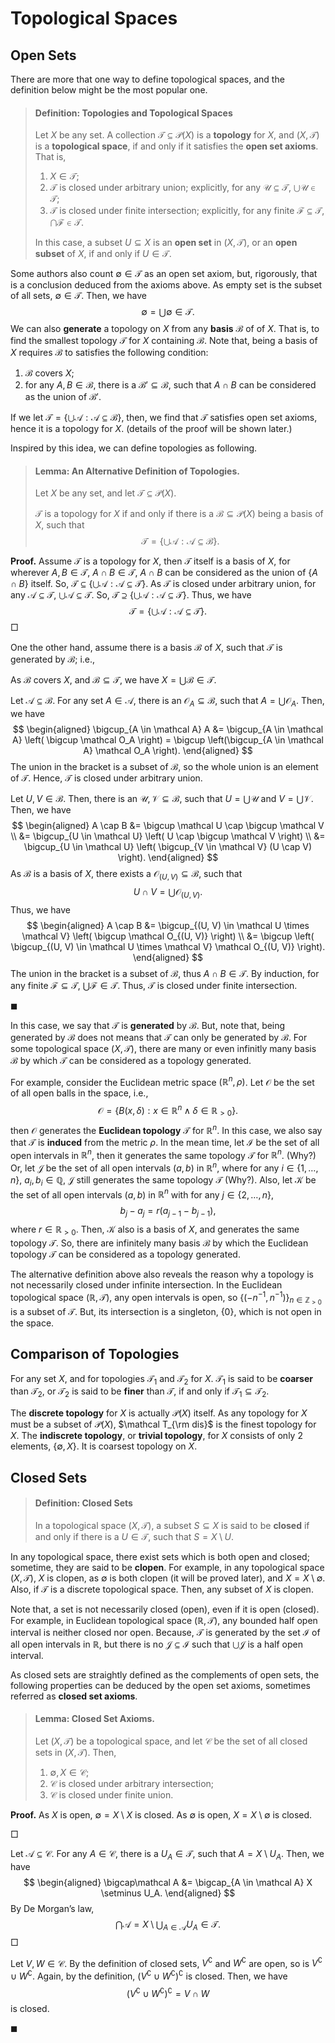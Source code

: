# Topological Spaces

## Open Sets

There are more that one way to define topological spaces, and the definition below might be the most popular one.

> #### Definition: Topologies and Topological Spaces
>
> Let $X$ be any set. A collection $\mathcal T \subseteq \mathcal P(X)$ is a **topology** for $X$, and $(X, \mathcal T)$ is a **topological space**, if and only if it satisfies the **open set axioms**. That is,
>
> 1. $X \in \mathcal T$;
> 2. $\mathcal T$ is closed under arbitrary union; explicitly, for any $\mathcal U \subseteq \mathcal T$, $\bigcup \mathcal U \in \mathcal T$;
> 3. $\mathcal T$ is closed under finite intersection; explicitly, for any finite $\mathcal F \subseteq \mathcal T$, $\bigcap \mathcal F \in \mathcal T$.
>
> In this case, a subset $U \subseteq X$ is an **open set** in $(X, \mathcal T)$, or an **open subset** of $X$, if and only if $U \in \mathcal T$.

Some authors also count $\emptyset \in \mathcal T$ as an open set axiom, but, rigorously, that is a conclusion deduced from the axioms above. As empty set is the subset of all sets, $\emptyset \in \mathcal T$. Then, we have
$$
\emptyset = \bigcup \emptyset \in \mathcal T.
$$
We can also **generate** a topology on $X$ from any **basis** $\mathcal B$ of of $X$. That is, to find the smallest topology $\mathcal T$ for $X$ containing $\mathcal B$. Note that, being a basis of $X$ requires $\mathcal B$ to satisfies the following condition:

1. $\mathcal B$ covers $X$;
2. for any $A, B \in \mathcal B$, there is a $\mathcal B' \subseteq \mathcal B$, such that $A \cap B$ can be considered as the union of $\mathcal B'$.

If we let $\mathcal T = \left\{\bigcup \mathcal A : \mathcal A \subseteq \mathcal B\right\}$, then, we find that $\mathcal T$ satisfies open set axioms, hence it is a topology for $X$. (details of the proof will be shown later.)

Inspired by this idea, we can define topologies as following.

> #### Lemma: An Alternative Definition of Topologies.
>
> Let $X$ be any set, and let $\mathcal T \subseteq \mathcal P(X)$.
>
> $\mathcal T$ is a topology for $X$ if and only if there is a $\mathcal B \subseteq \mathcal P(X)$ being a basis of $X$, such that
> $$
> \mathcal T = \left\{ \bigcup \mathcal A : \mathcal A \subseteq \mathcal B \right\}.
> $$

**Proof.** Assume $\mathcal T$ is a topology for $X$, then $\mathcal T$ itself is a basis of $X$, for wherever $A, B \in \mathcal T$, $A \cap B \in \mathcal T$, $A \cap B$ can be considered as the union of $\{A \cap B\}$ itself. So, $\mathcal T \subseteq \left\{ \bigcup \mathcal A : \mathcal A \subseteq \mathcal T \right\}$. As $\mathcal T$ is closed under arbitrary union, for any $\mathcal A \subseteq \mathcal T$, $\bigcup \mathcal A \subseteq \mathcal T$. So, $\mathcal T \supseteq \left\{ \bigcup \mathcal A: \mathcal A \subseteq \mathcal T \right\}$. Thus, we have
$$
\mathcal T = \left\{ \bigcup \mathcal A: \mathcal A \subseteq \mathcal T \right\}.
$$
$\Box$

One the other hand, assume there is a basis $\mathcal B$ of $X$, such that $\mathcal T$ is generated by $\mathcal B$; i.e.,

As $\mathcal B$ covers $X$, and $\mathcal B \subseteq \mathcal T$, we have $X = \bigcup \mathcal B \in \mathcal T$.

Let $\mathcal A \subseteq \mathcal B$. For any set $A \in \mathcal A$, there is an $\mathcal O_A \subseteq \mathcal B$, such that $A = \bigcup \mathcal O_A$. Then, we have
$$
\begin{aligned}
\bigcup_{A \in \mathcal A} A &= \bigcup_{A \in \mathcal A} \left( \bigcup \mathcal O_A \right) = \bigcup \left(\bigcup_{A \in \mathcal A} \mathcal O_A \right).
\end{aligned}
$$
The union in the bracket is a subset of $\mathcal B$, so the whole union is an element of $\mathcal T$. Hence, $\mathcal T$ is closed under arbitrary union.

Let $U, V \in \mathcal B$. Then, there is an $\mathcal U, \mathcal V \subseteq \mathcal B$, such that $U = \bigcup \mathcal U$ and $V = \bigcup \mathcal V$. Then, we have
$$
\begin{aligned}
A \cap B &= \bigcup \mathcal U \cap \bigcup \mathcal V \\
&= \bigcup_{U \in \mathcal U} \left( U \cap \bigcup \mathcal V \right) \\
&= \bigcup_{U \in \mathcal U} \left( \bigcup_{V \in \mathcal V} (U \cap V) \right).
\end{aligned}
$$
As $\mathcal B$ is a basis of $X$, there exists a $\mathcal O_{(U,V)} \subseteq \mathcal B$, such that
$$
U \cap V = \bigcup \mathcal O_{(U, V)}.
$$
Thus, we have
$$
\begin{aligned}
  A \cap B &= \bigcup_{(U, V) \in \mathcal U \times \mathcal V} \left( \bigcup \mathcal O_{(U, V)} \right) \\
  &= \bigcup \left( \bigcup_{(U, V) \in \mathcal U \times \mathcal V} \mathcal O_{(U, V)} \right).
\end{aligned}
$$
The union in the bracket is a subset of $\mathcal B$, thus $A \cap B \in \mathcal T$. By induction, for any finite $\mathcal F \subseteq \mathcal T$, $\bigcup \mathcal F \in \mathcal T$. Thus, $\mathcal T$ is closed under finite intersection.

$\blacksquare$

In this case, we say that $\mathcal T$ is **generated** by $\mathcal B$. But, note that, being generated by $\mathcal B$ does not means that $\mathcal T$ can only be generated by $\mathcal B$. For some topological space $(X, \mathcal T)$, there are many or even infinitly many basis $\mathcal B$ by which $\mathcal T$ can be considered as a topology generated.

For example, consider the Euclidean metric space $(\mathbb R^n, \rho)$. Let $\mathcal O$ be the set of all open balls in the space, i.e.,
$$
\mathcal O = \{B(x, \delta): x \in \mathbb R^n \land \delta \in \mathbb R_{> 0}\}.
$$
then $\mathcal O$ generates the **Euclidean topology** $\mathcal T$ for $\mathbb R^n$. In this case, we also say that $\mathcal T$ is **induced** from the metric $\rho$. In the mean time, let $\mathcal I$ be the set of all open intervals in $\mathbb R^n$, then it generates the same topology $\mathcal T$ for $\mathbb R^n$. (Why?) Or, let $\mathcal J$ be the set of all open intervals $(a,b)$ in $\mathbb R^n$, where for any $i \in \{1, \ldots, n\}$, $a_i, b_i \in \mathbb Q$, $\mathcal J$ still generates the same topology $\mathcal T$ (Why?). Also, let $\mathcal K$ be the set of all open intervals $(a,b)$ in $\mathbb R^n$ with for any $j \in \{2, \ldots, n\}$,
$$
b_j - a_j = r(a_{j-1} - b_{j-1}),
$$
where $r \in \mathbb R_{> 0}$. Then, $\mathcal K$ also is a basis of $X$, and generates the same topology $\mathcal T$. So, there are infinitely many basis $\mathcal B$ by which the Euclidean topology $\mathcal T$ can be considered as a topology generated.

The alternative definition above also reveals the reason why a topology is not necessarily closed under infinite intersection. In the Euclidean topological space $(\mathbb R, \mathcal T)$, any open intervals is open, so $\left\{(-n^{-1}, n^{-1})\right\}_{n \in \mathbb Z_{> 0}}$ is a subset of $\mathcal T$. But, its intersection is a singleton, $\{0\}$, which is not open in the space.

## Comparison of Topologies

For any set $X$, and for topologies $\mathcal T_1$ and $\mathcal T_2$ for $X$. $\mathcal T_1$ is said to be **coarser** than $\mathcal T_2$, or $\mathcal T_2$ is said to be **finer** than $\mathcal T$, if and only if $\mathcal T_1 \subseteq \mathcal T_2$.

The **discrete topology** for $X$ is actually $\mathcal P(X)$ itself. As any topology for $X$ must be a subset of $\mathcal P(X)$, $\mathcal T_{\rm dis}$ is the finest topology for $X$. The **indiscrete topology**, or **trivial topology**, for $X$ consists of only 2 elements, $\{\emptyset, X\}$. It is coarsest topology on $X$.

## Closed Sets

> #### Definition: Closed Sets
>
> In a topological space $(X, \mathcal T)$, a subset $S \subseteq X$ is said to be **closed** if and only if there is a $U \in \mathcal T$, such that $S = X \setminus U$.

In any topological space, there exist sets which is both open and closed; sometime, they are said to be **clopen**. For example, in any topological space $(X, \mathcal T)$, $X$ is clopen, as $\emptyset$ is both clopen (it will be proved later), and $X = X \setminus \emptyset$. Also, if $\mathcal T$ is a discrete topological space. Then, any subset of $X$ is clopen.

Note that, a set is not necessarily closed (open), even if it is open (closed). For example, in Euclidean topological space $(\mathbb R, \mathcal T)$, any bounded half open interval is neither closed nor open. Because, $\mathcal T$ is generated by the set $\mathcal I$ of all open intervals in $\mathbb R$, but there is no $\mathcal J \subseteq \mathcal I$ such that $\bigcup \mathcal J$ is a half open interval.

As closed sets are straightly defined as the complements of open sets, the following properties can be deduced by the open set axioms, sometimes referred as **closed set axioms**.

> #### Lemma: Closed Set Axioms.
>
> Let $(X, \mathcal T)$ be a topological space, and let $\mathcal C$ be the set of all closed sets in $(X, \mathcal T)$. Then,
>
> 1. $\emptyset, X \in \mathcal C$;
> 2. $\mathcal C$ is closed under arbitrary intersection;
> 3. $\mathcal C$ is closed under finite union.

**Proof.** As $X$ is open, $\emptyset = X \setminus X$ is closed. As $\emptyset$ is open, $X = X \setminus \emptyset$ is closed.

$\Box$

Let $\mathcal A \subseteq \mathcal C$. For any $A \in \mathcal C$, there is a $U_A \in \mathcal T$, such that $A = X \setminus U_A$. Then, we have
$$
\begin{aligned}
\bigcap\mathcal A &= \bigcap_{A \in \mathcal A} X \setminus U_A.
\end{aligned}
$$
By De Morgan’s law,
$$
\bigcap \mathcal A = X \setminus \bigcup_{A \in \mathcal A} U_A \in \mathcal T.
$$
$\Box$

Let $V, W \in \mathcal C$. By the definition of closed sets, $V^\complement$ and $W^\complement$ are open, so is $V^\complement \cup W^\complement$. Again, by the definition, $(V^\complement \cup W^\complement)^\complement$ is closed. Then, we have
$$
(V^\complement \cup W^\complement)^\complement = V \cap W
$$
is closed.

$\blacksquare$

